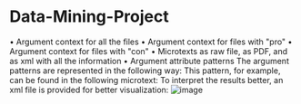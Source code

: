 # Data-Mining-Project
• Argument context for all the files
• Argument context for files with "pro"
• Argument context for files with "con"
• Microtexts as raw file, as PDF, and as xml with all the information
• Argument attribute patterns
The argument patterns are represented in the following way:
This pattern, for example, can be found in the following microtext:
To interpret the results better, an xml file is provided for better visualization:
![image](https://user-images.githubusercontent.com/93923623/173599131-2b91ad37-9727-4be1-9f3b-4f6ad90f2a3b.png)
